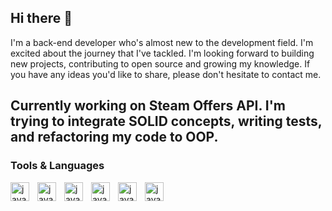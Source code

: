 ## Hi there 👋
I'm a back-end developer who's almost new to the development field. I'm excited about the journey that I've tackled. I'm looking forward to building new projects,
contributing to open source and growing my knowledge. 
If you have any ideas you'd like to share, please don't hesitate to contact me. 

Currently working on Steam Offers API. I'm trying to integrate SOLID concepts, writing tests, and refactoring my code to OOP.
---
### Tools & Languages
<image align="left" alt="javascript" width="30px" style="padding-right:10px" src="https://cdn.jsdelivr.net/gh/devicons/devicon@latest/icons/javascript/javascript-original.svg"/>
<image align="left" alt="javascript" width="30px" style="padding-right:10px" src="https://cdn.jsdelivr.net/gh/devicons/devicon@latest/icons/python/python-original.svg"/>
<image align="left" alt="javascript" width="30px" style="padding-right:10px" src="https://cdn.jsdelivr.net/gh/devicons/devicon@latest/icons/html5/html5-original.svg"/>
<image align="left" alt="javascript" width="30px" style="padding-right:10px" src="https://cdn.jsdelivr.net/gh/devicons/devicon@latest/icons/mongodb/mongodb-original.svg"/>
<image align="left" alt="javascript" width="30px" style="padding-right:10px" src="https://cdn.jsdelivr.net/gh/devicons/devicon@latest/icons/git/git-original.svg"/>
<image align="left" alt="javascript" width="30px" style="padding-right:10px"  src="https://cdn.jsdelivr.net/gh/devicons/devicon@latest/icons/nodejs/nodejs-original.svg"/>

<br />
<br />

#

          

<!--
**MB-PieSec/MB-PieSec** is a ✨ _special_ ✨ repository because its `README.md` (this file) appears on your GitHub profile.

Here are some ideas to get you started:

- 🔭 I’m currently working on ...
- 🌱 I’m currently learning ...
- 👯 I’m looking to collaborate on ...
- 🤔 I’m looking for help with ...
- 💬 Ask me about ...
- 📫 How to reach me: ...
- 😄 Pronouns: ...
- ⚡ Fun fact: ...
-->
